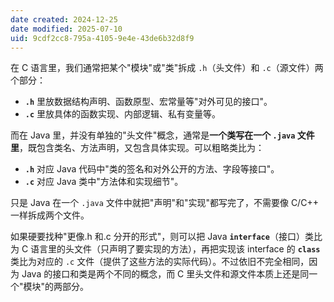 ```yaml
---
date created: 2024-12-25
date modified: 2025-07-10
uid: 9cdf2cc8-795a-4105-9e4e-43de6b32d8f9
---
```


在 C 语言里，我们通常把某个"模块"或"类"拆成 `.h`（头文件）和 `.c`（源文件）两个部分：

- **`.h`** 里放数据结构声明、函数原型、宏常量等"对外可见的接口"。
- **`.c`** 里放具体的函数实现、内部逻辑、私有变量等。

而在 Java 里，并没有单独的"头文件"概念，通常是**一个类写在一个 `.java` 文件里**，既包含类名、方法声明，又包含具体实现。可以粗略类比为：

- **`.h`** 对应 Java 代码中"类的签名和对外公开的方法、字段等接口"。
- **`.c`** 对应 Java 类中"方法体和实现细节"。

只是 Java 在一个 `.java` 文件中就把"声明"和"实现"都写完了，不需要像 C/C++ 一样拆成两个文件。

如果硬要找种"更像.h 和.c 分开的形式"，则可以把 Java **`interface`**（接口）类比为 C 语言里的头文件（只声明了要实现的方法），再把实现该 interface 的 **`class`** 类比为对应的 `.c` 文件（提供了这些方法的实际代码）。不过依旧不完全相同，因为 Java 的接口和类是两个不同的概念，而 C 里头文件和源文件本质上还是同一个"模块"的两部分。
